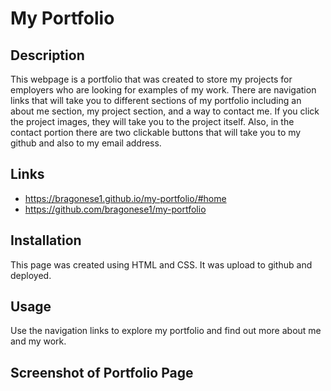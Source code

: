 # My Portfolio

## Description

This webpage is a portfolio that was created to store my projects for employers who are looking for examples of my work. There are navigation links that will take you to different sections of my portfolio including an about me section, my project section, and a way to contact me. If you click the project images, they will take you to the project itself. Also, in the contact portion there are two clickable buttons that will take you to my github and also to my email address.

## Links

- https://bragonese1.github.io/my-portfolio/#home
- https://github.com/bragonese1/my-portfolio

## Installation

This page was created using HTML and CSS. It was upload to github and deployed.

## Usage

Use the navigation links to explore my portfolio and find out more about me and my work.

## Screenshot of Portfolio Page

